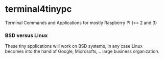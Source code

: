 # terminal4tinypc
Terminal Commands and Applications for mostly Raspberry PI  (>= 2 and 3)

### BSD versus Linux
These tiny applications will work on BSD systems, in any case Linux becomes into the hand of Google, Microsofts,... large business organization. 

